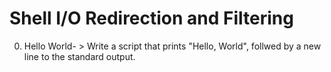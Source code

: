 # Shell I/O Redirection and Filtering
0. Hello World- > Write a script that prints "Hello, World", follwed by a new line to the standard output.
